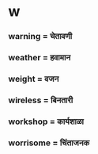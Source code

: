 # w

### warning = चेतावणी

### weather = हवामान

### weight = वजन

### wireless = बिनतारी

### workshop = कार्यशाळा

### worrisome = चिंताजनक

